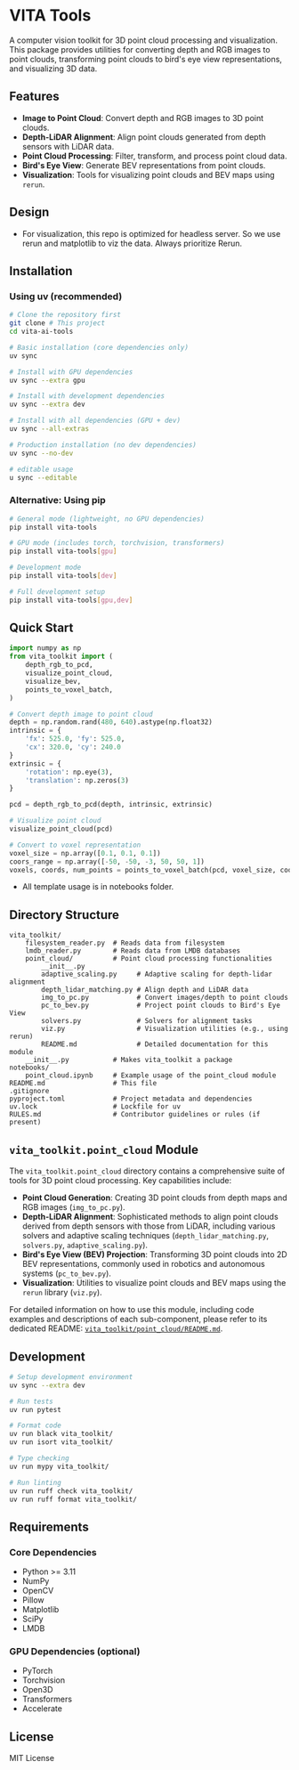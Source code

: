# VITA Tools

A computer vision toolkit for 3D point cloud processing and visualization. This package provides utilities for converting depth and RGB images to point clouds, transforming point clouds to bird's eye view representations, and visualizing 3D data.

## Features

- **Image to Point Cloud**: Convert depth and RGB images to 3D point clouds.
- **Depth-LiDAR Alignment**: Align point clouds generated from depth sensors with LiDAR data.
- **Point Cloud Processing**: Filter, transform, and process point cloud data.
- **Bird's Eye View**: Generate BEV representations from point clouds.
- **Visualization**: Tools for visualizing point clouds and BEV maps using `rerun`.

## Design

- For visualization, this repo is optimized for headless server. So we use rerun and matplotlib to viz the data. Always prioritize Rerun.

## Installation

### Using uv (recommended)

```bash
# Clone the repository first
git clone # This project
cd vita-ai-tools

# Basic installation (core dependencies only)
uv sync

# Install with GPU dependencies
uv sync --extra gpu

# Install with development dependencies
uv sync --extra dev

# Install with all dependencies (GPU + dev)
uv sync --all-extras

# Production installation (no dev dependencies)
uv sync --no-dev

# editable usage 
u sync --editable
```

### Alternative: Using pip

```bash
# General mode (lightweight, no GPU dependencies)
pip install vita-tools

# GPU mode (includes torch, torchvision, transformers)
pip install vita-tools[gpu]

# Development mode
pip install vita-tools[dev]

# Full development setup
pip install vita-tools[gpu,dev]
```

## Quick Start

```python
import numpy as np
from vita_toolkit import (
    depth_rgb_to_pcd,
    visualize_point_cloud,
    visualize_bev,
    points_to_voxel_batch,
)

# Convert depth image to point cloud
depth = np.random.rand(480, 640).astype(np.float32)
intrinsic = {
    'fx': 525.0, 'fy': 525.0,
    'cx': 320.0, 'cy': 240.0
}
extrinsic = {
    'rotation': np.eye(3),
    'translation': np.zeros(3)
}

pcd = depth_rgb_to_pcd(depth, intrinsic, extrinsic)

# Visualize point cloud
visualize_point_cloud(pcd)

# Convert to voxel representation
voxel_size = np.array([0.1, 0.1, 0.1])
coors_range = np.array([-50, -50, -3, 50, 50, 1])
voxels, coords, num_points = points_to_voxel_batch(pcd, voxel_size, coors_range)
```
- All template usage is in notebooks folder.

## Directory Structure

```
vita_toolkit/
    filesystem_reader.py  # Reads data from filesystem
    lmdb_reader.py        # Reads data from LMDB databases
    point_cloud/          # Point cloud processing functionalities
        __init__.py
        adaptive_scaling.py     # Adaptive scaling for depth-lidar alignment
        depth_lidar_matching.py # Align depth and LiDAR data
        img_to_pc.py            # Convert images/depth to point clouds
        pc_to_bev.py            # Project point clouds to Bird's Eye View
        solvers.py              # Solvers for alignment tasks
        viz.py                  # Visualization utilities (e.g., using rerun)
        README.md               # Detailed documentation for this module
    __init__.py           # Makes vita_toolkit a package
notebooks/
    point_cloud.ipynb     # Example usage of the point_cloud module
README.md                 # This file
.gitignore
pyproject.toml            # Project metadata and dependencies
uv.lock                   # Lockfile for uv
RULES.md                  # Contributor guidelines or rules (if present)
```

## `vita_toolkit.point_cloud` Module

The `vita_toolkit.point_cloud` directory contains a comprehensive suite of tools for 3D point cloud processing. Key capabilities include:

*   **Point Cloud Generation**: Creating 3D point clouds from depth maps and RGB images (`img_to_pc.py`).
*   **Depth-LiDAR Alignment**: Sophisticated methods to align point clouds derived from depth sensors with those from LiDAR, including various solvers and adaptive scaling techniques (`depth_lidar_matching.py`, `solvers.py`, `adaptive_scaling.py`).
*   **Bird's Eye View (BEV) Projection**: Transforming 3D point clouds into 2D BEV representations, commonly used in robotics and autonomous systems (`pc_to_bev.py`).
*   **Visualization**: Utilities to visualize point clouds and BEV maps using the `rerun` library (`viz.py`).

For detailed information on how to use this module, including code examples and descriptions of each sub-component, please refer to its dedicated README: [`vita_toolkit/point_cloud/README.md`](vita_toolkit/point_cloud/README.md).

## Development

```bash
# Setup development environment
uv sync --extra dev

# Run tests
uv run pytest

# Format code
uv run black vita_toolkit/
uv run isort vita_toolkit/

# Type checking
uv run mypy vita_toolkit/

# Run linting
uv run ruff check vita_toolkit/
uv run ruff format vita_toolkit/
```

## Requirements

### Core Dependencies

- Python >= 3.11
- NumPy
- OpenCV
- Pillow
- Matplotlib
- SciPy
- LMDB

### GPU Dependencies (optional)

- PyTorch
- Torchvision
- Open3D
- Transformers
- Accelerate

## License

MIT License
